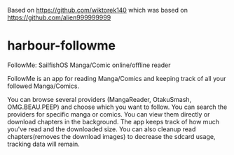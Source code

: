 Based on https://github.com/wiktorek140 which was based on https://github.com/alien999999999

# harbour-followme
FollowMe:
SailfishOS Manga/Comic online/offline reader 

FollowMe is an app for reading Manga/Comics and keeping track of all your followed Manga/Comics.

You can browse several providers (MangaReader, OtakuSmash, OMG.BEAU.PEEP) and choose which you want to follow.
You can search the providers for specific manga or comics.
You can view them directly or download chapters in the background.
The app keeps track of how much you've read and the downloaded size.
You can also cleanup read chapters(removes the download images) to decrease the sdcard usage, tracking data will remain.
